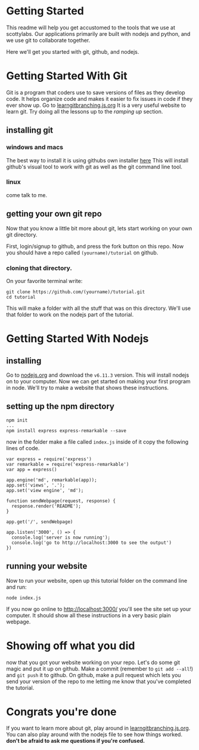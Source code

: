# Getting Started

This readme will help you get accustomed to the tools that we use at scottylabs.
Our applications primarily are built with nodejs and python, and we use git
to collaborate together.

Here we'll get you started with git, github, and nodejs.

# Getting Started With Git

Git is a program that coders use to save versions of files as they develop code.
It helps organize code and makes it easier to fix issues in code if they ever show up.
Go to [learngitbranching.js.org](http://learngitbranching.js.org/) It
is a very useful website to learn git. Try doing all the lessons up to the *ramping up* section.

## installing git

### windows and macs
The best way to install it is using githubs own installer [here](https://desktop.github.com/)
This will install github's visual tool to work with git as well as the git command line tool.

### linux
come talk to me.

## getting your own git repo
Now that you know a little bit more about git, lets start working on your own git directory.

First, login/signup to github, and press the fork button on this repo. Now you should have a repo called `(yourname)/tutorial` on github.

### cloning that directory.

On your favorite terminal write:
```
git clone https://github.com/(yourname)/tutorial.git
cd tutorial
```

This will make a folder with all the stuff that was on this directory. We'll use that folder to work on the nodejs part of the tutorial.

# Getting Started With Nodejs

## installing
Go to [nodejs.org](https://nodejs.org/) and download the `v6.11.3` version. This will install nodejs on to your computer. Now we can get started on making your first program in node. We'll try to make a website that shows these instructions.

## setting up the npm directory
```
npm init
...
npm install express express-remarkable --save
```

now in the folder make a file called `index.js` inside of it copy the following lines of code.
```
var express = require('express')
var remarkable = require('express-remarkable')
var app = express()

app.engine('md', remarkable(app));
app.set('views', '.');
app.set('view engine', 'md');

function sendWebpage(request, response) {
  response.render('README');
}

app.get('/', sendWebpage)

app.listen('3000', () => {
  console.log('server is now running');
  console.log('go to http://localhost:3000 to see the output')
})
```

## running your website

Now to run your website, open up this tutorial folder on the command line and run:
```
node index.js
```
If you now go online to [http://localhost:3000/](http://localhost:3000/)
you'll see the site set up your computer. It should show all these instructions
in a very basic plain webpage.

# Showing off what you did
now that you got your website working on your repo. Let's do some git magic and put it up on github. Make a commit (remember to `git add --all`!) and `git push` it to github.
On github, make a pull request which lets you send your version of the repo to me letting me know that you've completed the tutorial.

# Congrats you're done
If you want to learn more about git, play around in [learngitbranching.js.org](http://learngitbranching.js.org/). You can also play around with the nodejs file to see how things worked. **don't be afraid to ask me questions if you're confused.**
